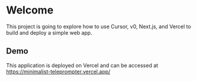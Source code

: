 # Welcome

This project is going to explore how to use Cursor, v0, Next.js, and Vercel to build and deploy a simple web app.

## Demo

This application is deployed on Vercel and can be accessed at <https://minimalist-teleprompter.vercel.app/>
